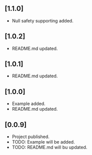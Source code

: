 ## [1.1.0] 

* Null safety supporting added.

## [1.0.2] 

* README.md updated.

## [1.0.1] 

* README.md updated.

## [1.0.0] 

* Example added.
* README.md updated.

## [0.0.9] 

* Project published.
* TODO: Example will be added.
* TODO: README.md will bu updated.

